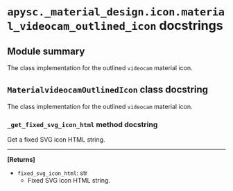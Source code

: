 # `apysc._material_design.icon.material_videocam_outlined_icon` docstrings

## Module summary

The class implementation for the outlined `videocam` material icon.

## `MaterialvideocamOutlinedIcon` class docstring

The class implementation for the outlined `videocam` material icon.

### `_get_fixed_svg_icon_html` method docstring

Get a fixed SVG icon HTML string.<hr>

**[Returns]**

- `fixed_svg_icon_html`: str
  - Fixed SVG icon HTML string.